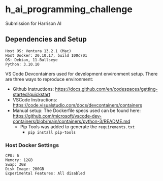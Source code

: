 # h_ai_programming_challenge

Submission for Harrison AI

## Dependencies and Setup
```
Host OS: Ventura 13.2.1 (Mac)
Host Docker: 20.10.17, build 100c701
OS: Debian, 11-Bullseye
Python: 3.10.10
```
VS Code Devcontainers used for development environment setup. There are three ways to reproduce environment: <br>
- Github Instructions: https://docs.github.com/en/codespaces/getting-started/quickstart
- VSCode Instructions: https://code.visualstudio.com/docs/devcontainers/containers
- Manual setup: The Dockerfile specs used can be found here: https://github.com/microsoft/vscode-dev-containers/blob/main/containers/python-3/README.md
    - Pip Tools was added to generate the `requirements.txt`
        - `pip install pip-tools`

### Host Docker Settings
```
CPU: 6
Memory: 12GB
Swap: 3GB
Disk Image: 200GB
Experimental Features: All disabled
```